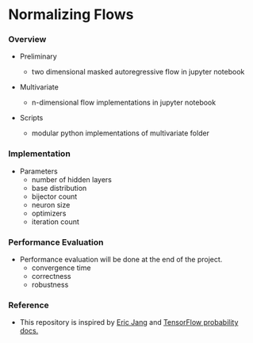 # Normalizing Flows

### Overview

* Preliminary 
  * two dimensional masked autoregressive flow in jupyter notebook

* Multivariate 
  * n-dimensional flow implementations in jupyter notebook

* Scripts
  * modular python implementations of multivariate folder

### Implementation 

* Parameters
  * number of hidden layers
  * base distribution
  * bijector count
  * neuron size
  * optimizers 
  * iteration count
  
### Performance Evaluation
* Performance evaluation will be done at the end of the project.
  * convergence time
  * correctness
  * robustness

### Reference 
* This repository is inspired by [Eric Jang](https://github.com/ericjang/normalizing-flows-tutorial) and [TensorFlow probability docs.](https://www.tensorflow.org/probability)
